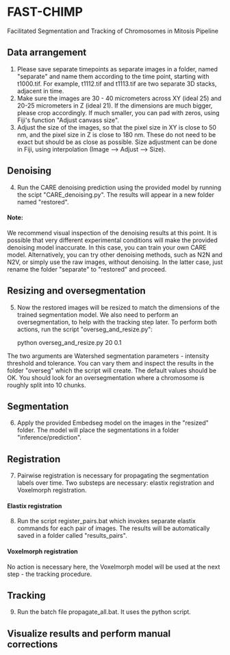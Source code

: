 # FAST-CHIMP
Facilitated Segmentation and Tracking of Chromosomes in Mitosis Pipeline

## Data arrangement
1. Please save separate timepoints as separate images in a folder, named "separate" and name them according to the time point, starting with t1000.tif. For example, t1112.tif and t1113.tif are two separate 3D stacks, adjacent in time.
2. Make sure the images are 30 - 40 micrometers across XY (ideal 25) and 20-25 micrometers in Z (ideal 21). If the dimensions are much bigger, please crop accordingly. If much smaller, you can pad with zeros, using Fiji's function "Adjust canvass size".
3. Adjust the size of the images, so that the pixel size in XY is close to 50 nm, and the pixel size in Z is close to 180 nm. These do not need to be exact but should be as close as possible. Size adjustment can be done in Fiji, using interpolation (Image --> Adjust --> Size).

## Denoising
4. Run the CARE denoising prediction using the provided model by running the scipt "CARE_denoising.py". The results will appear in a new folder named "restored".
#### Note: 
We recommend visual inspection of the denoising results at this point. It is possible that very different experimental conditions will make the provided denoising model inaccurate. In this case, you can train your own CARE model. Alternatively, you can try other denoising methods, such as N2N and N2V, or simply use the raw images, without denoising. In the latter case, just rename the folder "separate" to "restored" and proceed.

## Resizing and oversegmentation
5. Now the restored images will be resized to match the dimensions of the trained segmentation model. We also need to perform an oversegmentation, to help with the tracking step later. To perform both actions, run the script "overseg_and_resize.py":
   
   python overseg_and_resize.py 20 0.1
   
The two arguments are Watershed segmentation parameters - intensity threshold and tolerance. You can vary them and inspect the results in the folder "overseg" which the script will create. The default values should be OK. You should look for an oversegmentation where a chromosome is roughly split into 10 chunks.

## Segmentation
6. Apply the provided Embedseg model on the images in the "resized" folder. The model will place the segmentations in a folder "inference/prediction".

## Registration
7. Pairwise registration is necessary for propagating the segmentation labels over time. Two substeps are necessary: elastix registration and Voxelmorph registration.

#### Elastix registration
8. Run the script register_pairs.bat which invokes separate elastix commands for each pair of images. The results will be automatically saved in a folder called "results_pairs".

#### Voxelmorph registration
No action is necessary here, the Voxelmorph model will be used at the next step - the tracking procedure.

## Tracking
9. Run the batch file propagate_all.bat. It uses the python script.

## Visualize results and perform manual corrections

